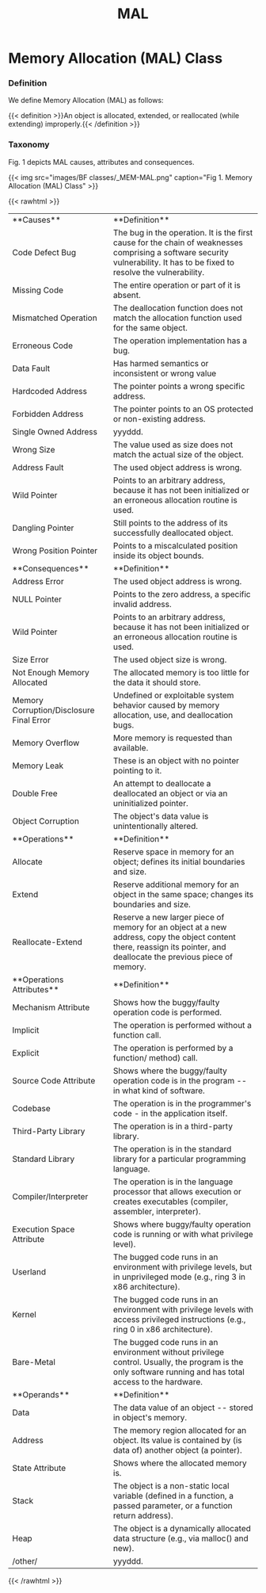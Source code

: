 ﻿---
weight: 3
title: "MAL"
---
# Memory Allocation (MAL) Class

### Definition

We define Memory Allocation (MAL) as follows:

{{< definition >}}An object is allocated, extended, or reallocated (while extending) improperly.{{< /definition >}}

### Taxonomy

Fig. 1 depicts MAL causes, attributes and consequences.

{{< img src="images/BF classes/_MEM-MAL.png" caption="Fig 1. Memory Allocation (MAL) Class" >}}


{{< rawhtml >}}
<table class="table">
		<tr>
			<td>
				**Causes**
			</td>
	<td>
				**Definition**
			</td>
	</tr>
	<tr>
			<td>Code Defect Bug</td>
	<td>The bug in the operation. It is the first cause for the chain of weaknesses comprising a software security vulnerability. It has to be fixed to resolve the vulnerability.</td>
	</tr>
	<tr>
			<td>Missing Code </td>
	<td>The entire operation or part of it is absent.</td>
	</tr>
	<tr>
			<td>Mismatched Operation </td>
	<td>The deallocation function does not match the allocation function used for the same object.</td>
	</tr>
	<tr>
			<td>Erroneous Code </td>
	<td>The operation implementation has a bug.</td>
	</tr>
	<tr>
			<td>Data Fault</td>
	<td>Has harmed semantics or inconsistent or wrong value</td>
	</tr>
	<tr>
			<td>Hardcoded Address </td>
	<td>The pointer points a wrong specific address.</td>
	</tr>
	<tr>
			<td>Forbidden Address </td>
	<td>The pointer points to an OS protected or non-existing address.</td>
	</tr>
	<tr>
			<td>Single Owned Address </td>
	<td>yyyddd.</td>
	</tr>
	<tr>
			<td>Wrong Size </td>
	<td>The value used as size does not match the actual size of the object.</td>
	</tr>
	<tr>
			<td>Address Fault</td>
	<td>The used object address is wrong.</td>
	</tr>
	<tr>
			<td>Wild Pointer </td>
	<td>Points to an arbitrary address, because it has not been initialized or an erroneous allocation routine is used.</td>
	</tr>
	<tr>
			<td>Dangling Pointer </td>
	<td>Still points to the address of its successfully deallocated object.</td>
	</tr>
	<tr>
			<td>Wrong Position Pointer </td>
	<td>Points to a miscalculated position inside its object bounds.</td>
	</tr>
	<tr>
			<td>
				**Consequences**
			</td>
	<td>
				**Definition**
			</td>
	</tr>
	<tr>
			<td>Address Error</td>
	<td>The used object address is wrong.</td>
	</tr>
	<tr>
			<td>NULL Pointer </td>
	<td>Points to the zero address, a specific invalid address.</td>
	</tr>
	<tr>
			<td>Wild Pointer </td>
	<td>Points to an arbitrary address, because it has not been initialized or an erroneous allocation routine is used.</td>
	</tr>
	<tr>
			<td>Size Error</td>
	<td>The used object size is wrong.</td>
	</tr>
	<tr>
			<td>Not Enough Memory Allocated </td>
	<td>The allocated memory is too little for the data it should store.</td>
	</tr>
	<tr>
			<td>Memory Corruption/Disclosure Final Error</td>
	<td>Undefined or exploitable system behavior caused by memory allocation, use, and deallocation bugs.</td>
	</tr>
	<tr>
			<td>Memory Overflow </td>
	<td>More memory is requested than available.</td>
	</tr>
	<tr>
			<td>Memory Leak </td>
	<td>These is an object with no pointer pointing to it.</td>
	</tr>
	<tr>
			<td>Double Free </td>
	<td>An attempt to deallocate a deallocated an object or via an uninitialized pointer.</td>
	</tr>
	<tr>
			<td>Object Corruption </td>
	<td>The object's data value is unintentionally altered.</td>
	</tr>
	<tr>
			<td>
				**Operations**
			</td>
	<td>
				**Definition**
			</td>
	</tr>
	<tr>
			<td>Allocate </td>
	<td>Reserve space in memory for an object; defines its initial boundaries and size.</td>
	</tr>
	<tr>
			<td>Extend </td>
	<td>Reserve additional memory for an object in the same space; changes its boundaries and size.</td>
	</tr>
	<tr>
			<td>Reallocate-Extend </td>
	<td>Reserve a new larger piece of memory for an object at a new address, copy the object content there, reassign its pointer, and deallocate the previous piece of memory.</td>
	</tr>
	<tr>
			<td>
				**Operations Attributes**
			</td>
	<td>
				**Definition**
			</td>
	</tr>
	<tr>
			<td>Mechanism Attribute</td>
	<td>Shows how the buggy/faulty operation code is performed.</td>
	</tr>
	<tr>
			<td>Implicit </td>
	<td>The operation is performed without a function call.</td>
	</tr>
	<tr>
			<td>Explicit </td>
	<td>The operation is performed by a function/ method) call.</td>
	</tr>
	<tr>
			<td>Source Code Attribute</td>
	<td>Shows where the buggy/faulty operation code is in the program -- in what kind of software.</td>
	</tr>
	<tr>
			<td>Codebase </td>
	<td>The operation is in the programmer's code - in the application itself.</td>
	</tr>
	<tr>
			<td>Third-Party Library </td>
	<td>The operation is in a third-party library.</td>
	</tr>
	<tr>
			<td>Standard Library </td>
	<td>The operation is in the standard library for a particular programming language.</td>
	</tr>
	<tr>
			<td>Compiler/Interpreter </td>
	<td>The operation is in the language processor that allows execution or creates executables (compiler, assembler, interpreter).</td>
	</tr>
	<tr>
			<td>Execution Space Attribute</td>
	<td>Shows where buggy/faulty operation code is running or with what privilege level).</td>
	</tr>
	<tr>
			<td>Userland </td>
	<td>The bugged code runs in an environment with privilege levels, but in unprivileged mode (e.g., ring 3 in x86 architecture).</td>
	</tr>
	<tr>
			<td>Kernel </td>
	<td>The bugged code runs in an environment with privilege levels with access privileged instructions (e.g., ring 0 in x86 architecture).</td>
	</tr>
	<tr>
			<td>Bare-Metal </td>
	<td>The bugged code runs in an environment without privilege control. Usually, the program is the only software running and has total access to the hardware.</td>
	</tr>
	<tr>
			<td>
				**Operands**
			</td>
	<td>
				**Definition**
			</td>
	</tr>
	<tr>
			<td>Data </td>
	<td>The data value of an object -- stored in object's memory.</td>
	</tr>
	<tr>
			<td>Address </td>
	<td>The memory region allocated for an object. Its value is contained by (is data of) another object (a pointer).</td>
	</tr>
	<tr>
			<td>State Attribute</td>
	<td>Shows where the allocated memory is.</td>
	</tr>
	<tr>
			<td>Stack </td>
	<td>The object is a non-static local variable (defined in a function, a passed parameter, or a function return address).</td>
	</tr>
	<tr>
			<td>Heap </td>
	<td>The object is a dynamically allocated data structure (e.g., via malloc() and new).</td>
	</tr>
	<tr>
			<td>/other/ </td>
	<td>yyyddd.</td>
	</tr>
	
</table>
{{< /rawhtml >}}
	